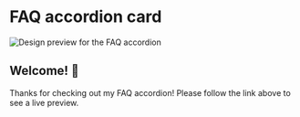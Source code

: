 # FAQ accordion card

![Design preview for the FAQ accordion](https://dbcc0de.github.io/faq-accordion/)

## Welcome! 👋

Thanks for checking out my FAQ accordion! Please follow the link above to see a live preview.
